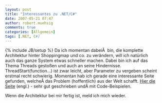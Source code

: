 ```yaml
---
layout: post
title: "Interessantes zu .NET/C#"
date: 2007-05-21 07:47
author: robert.muehsig
comments: true
categories: [Allgemein]
tags: [.NET, C#]
---
```

{% include JB/setup %}
Da ich momentan dabeiÂ  bin, die komplette Architektur hinter Shoppingmap und co. zu verändern, will ich natürlich auch das ganze System etwas schneller machen.
Dabei bin ich auf das Thema Threads gestoßen und auch an seine Hindernisse. ThreadStart(function...) ist zwar leicht, aber Parameter zu vergeben scheint erstmal recht schwierig.
Momentan hab ich gerade eine interessante Seite gefunden, welcheÂ das Problem (hoffentlich) aus der Welt schafft. <a target="_blank" href="http://www.yoda.arachsys.com/csharp/" title=".NET/C# Allerlei">Hier die Seite</a> (engl.) - sehr gut geschrieben undÂ mit Code-Beispielen.

Wenn die Architektur bei mir fertig ist, meld ich mich wieder.
